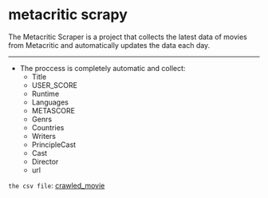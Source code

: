 # metacritic scrapy

The Metacritic Scraper is a project that collects the latest data of movies from Metacritic and automatically updates the data each day.

---
+ The proccess is completely automatic and collect:
  + Title
  + USER_SCORE
  + Runtime
  + Languages
  + METASCORE
  + Genrs
  + Countries
  + Writers
  + PrincipleCast
  + Cast
  + Director
  + url

`the csv file`: [crawled_movie]()

